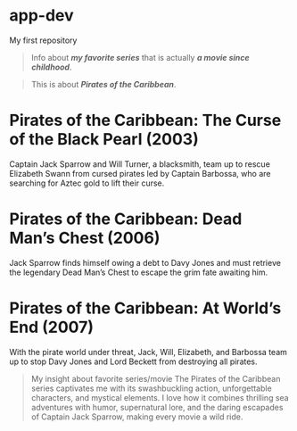 # app-dev
My first repository

> Info about ***my favorite series*** that is actually ***a movie since childhood***.

> This is about ***Pirates of the Caribbean***.
# Pirates of the Caribbean: The Curse of the Black Pearl (2003)
Captain Jack Sparrow and Will Turner, a blacksmith, team up to rescue Elizabeth Swann from cursed pirates led by Captain Barbossa, who are searching for Aztec gold to lift their curse.

# Pirates of the Caribbean: Dead Man’s Chest (2006)
Jack Sparrow finds himself owing a debt to Davy Jones and must retrieve the legendary Dead Man’s Chest to escape the grim fate awaiting him.

# Pirates of the Caribbean: At World’s End (2007)
With the pirate world under threat, Jack, Will, Elizabeth, and Barbossa team up to stop Davy Jones and Lord Beckett from destroying all pirates.

> My insight about favorite series/movie
The Pirates of the Caribbean series captivates me with its swashbuckling action, unforgettable characters, and mystical elements. I love how it combines thrilling sea adventures with humor, supernatural lore, and the daring escapades of Captain Jack Sparrow, making every movie a wild ride.

